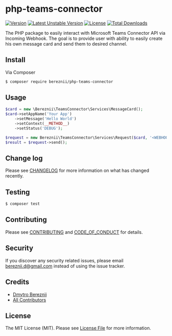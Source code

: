 # php-teams-connector

[![Version](https://poser.pugx.org/bereznii/php-teams-connector/version)](//packagist.org/packages/bereznii/php-teams-connector)
[![Latest Unstable Version](https://poser.pugx.org/bereznii/php-teams-connector/v/unstable)](//packagist.org/packages/bereznii/php-teams-connector)
[![License](https://poser.pugx.org/bereznii/php-teams-connector/license)](//packagist.org/packages/bereznii/php-teams-connector)
[![Total Downloads](https://poser.pugx.org/bereznii/php-teams-connector/downloads)](//packagist.org/packages/bereznii/php-teams-connector)

The PHP package to easily interact with Microsoft Teams Connector API via Incoming Webhook.
The goal is to provide user with ability to easily create his own message card and send them to desired channel.

## Install

Via Composer

``` bash
$ composer require bereznii/php-teams-connector
```

## Usage

``` php
$card = new \Bereznii\TeamsConnector\Services\MessageCard();
$card->setAppName('Your App')
    ->setMessage('Hello World')
    ->setContext(__METHOD__)
    ->setStatus('DEBUG');

$request = new Bereznii\TeamsConnector\Services\Request($card, '<WEBHOOK_URL>');
$result = $request->send();
```

## Change log

Please see [CHANGELOG](CHANGELOG.md) for more information on what has changed recently.

## Testing

``` bash
$ composer test
```

## Contributing

Please see [CONTRIBUTING](CONTRIBUTING.md) and [CODE_OF_CONDUCT](CODE_OF_CONDUCT.md) for details.

## Security

If you discover any security related issues, please email bereznii.d@gmail.com instead of using the issue tracker.

## Credits

- [Dmytro Bereznii][link-author]
- [All Contributors][link-contributors]

## License

The MIT License (MIT). Please see [License File](LICENSE.md) for more information.

[ico-version]: https://img.shields.io/packagist/v/bereznii/php-teams-connector.svg?style=flat-square
[ico-license]: https://img.shields.io/badge/license-MIT-brightgreen.svg?style=flat-square
[ico-travis]: https://img.shields.io/travis/bereznii/php-teams-connector/master.svg?style=flat-square
[ico-scrutinizer]: https://img.shields.io/scrutinizer/coverage/g/bereznii/php-teams-connector.svg?style=flat-square
[ico-code-quality]: https://img.shields.io/scrutinizer/g/bereznii/php-teams-connector.svg?style=flat-square
[ico-downloads]: https://img.shields.io/packagist/dt/bereznii/php-teams-connector.svg?style=flat-square

[link-packagist]: https://packagist.org/packages/bereznii/php-teams-connector
[link-travis]: https://travis-ci.org/bereznii/php-teams-connector
[link-scrutinizer]: https://scrutinizer-ci.com/g/bereznii/php-teams-connector/code-structure
[link-code-quality]: https://scrutinizer-ci.com/g/bereznii/php-teams-connector
[link-downloads]: https://packagist.org/packages/bereznii/php-teams-connector
[link-author]: https://github.com/bereznii
[link-contributors]: ../../contributors
